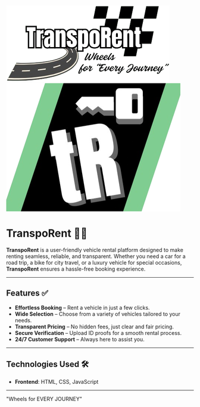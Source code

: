 ![HyperKcal Screenshot](assests/images/admins/logobg.png) ![HyperKcal Screenshot](assests/images/admins/favicom.png)


# **TranspoRent** 🚗💨

**TranspoRent** is a user-friendly vehicle rental platform designed to make renting seamless, reliable, and transparent. Whether you need a car for a road trip, a bike for city travel, or a luxury vehicle for special occasions, **TranspoRent** ensures a hassle-free booking experience.

---

## **Features** ✅
- **Effortless Booking** – Rent a vehicle in just a few clicks.
- **Wide Selection** – Choose from a variety of vehicles tailored to your needs.
- **Transparent Pricing** – No hidden fees, just clear and fair pricing.
- **Secure Verification** – Upload ID proofs for a smooth rental process.
- **24/7 Customer Support** – Always here to assist you.

---

## **Technologies Used** 🛠️
- **Frontend**: HTML, CSS, JavaScript

---

"Wheels for EVERY JOURNEY"
